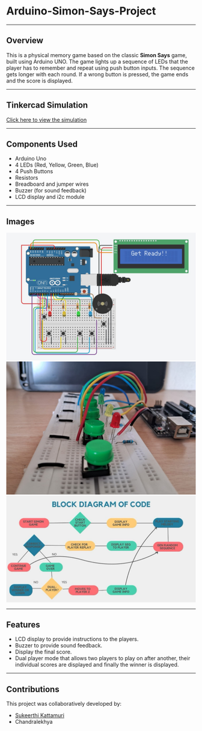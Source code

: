 # Arduino-Simon-Says-Project
---

## Overview

This is a physical memory game based on the classic **Simon Says** game, built using Arduino UNO. The game lights up a sequence of LEDs that the player has to remember and repeat using push button inputs. The sequence gets longer with each round. If a wrong button is pressed, the game ends and the score is displayed.

---

## Tinkercad Simulation
[Click here to view the simulation](https://www.tinkercad.com/things/9QhDBLZ3X4b-simon-says-final?sharecode=ZoL7l3RGfnsuFzS5m910p0wC_b0-Om4zPBkRMCpe7Gk)

---

## Components Used
- Arduino Uno
- 4 LEDs (Red, Yellow, Green, Blue)
- 4 Push Buttons
- Resistors
- Breadboard and jumper wires
- Buzzer (for sound feedback)
- LCD display and i2c module

---

## Images

![Simulation Image](./Images/Simulation.jpg)
![Initial Circuit](./Images/Initial_circuit.jpg)
![Initial Circuit](./Images/Block_diagram.jpg)


---
## Features
- LCD display to provide instructions to the players.
- Buzzer to provide sound feedback.
- Display the final score.
- Dual player mode that allows two players to play on after another, their individual scores are displayed and finally the winner is displayed.

---

## Contributions
This project was collaboratively developed by:

- [Sukeerthi Kattamuri](https://www.linkedin.com/in/sukeerthi-kattamuri-5394a1266)
- Chandralekhya

